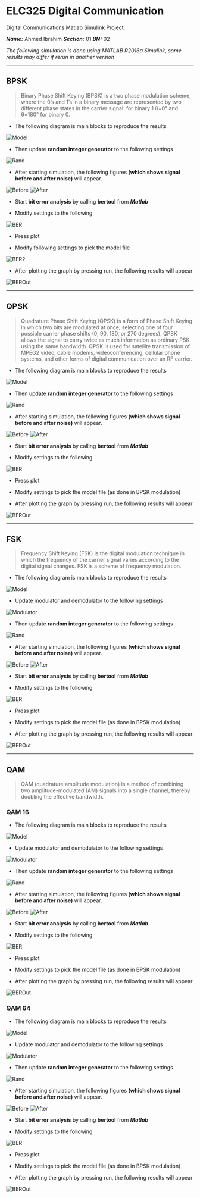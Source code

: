 # ELC325 Digital Communication

Digital Communications Matlab Simulink Project.

***Name:*** Ahmed Ibrahim
***Section:*** 01
***BN:*** 02

*The following simulation is done using MATLAB R2016a Simulink, some results may differ if rerun in another version*

---


## BPSK
> Binary Phase Shift Keying (BPSK) is a two phase modulation scheme, where the 0’s and 1’s in a binary message are represented by two different phase states in the carrier signal: for binary 1 θ=0° and θ=180° for binary 0.

* The following diagram is main blocks to reproduce the results

![Model](/BPSK/BPSK.JPG)

* Then update **random integer generator** to the following settings

![Rand](/BPSK/BPSK-Rand.JPG)

* After starting simulation, the following figures **(which shows signal before and after noise)** will appear.

![Before](/BPSK/BPSK-Before.JPG)   ![After](/BPSK/BPSK-After.JPG)

* Start **bit error analysis** by calling **bertool** from ***Matlab***

* Modify settings to the following

![BER](/BPSK/BPSK-bertool.JPG)

* Press plot

* Modify following settings to pick the model file

![BER2](/BPSK/BPSK-bertool2.JPG)

* After plotting the graph by pressing run, the following results will appear

![BEROut](/BPSK/BPSK-BER.JPG)

---


## QPSK
> Quadrature Phase Shift Keying (QPSK) is a form of Phase Shift Keying in which two bits are modulated at once, selecting one of four possible carrier phase shifts (0, 90, 180, or 270 degrees). QPSK allows the signal to carry twice as much information as ordinary PSK using the same bandwidth. QPSK is used for satellite transmission of MPEG2 video, cable modems, videoconferencing, cellular phone systems, and other forms of digital communication over an RF carrier.

* The following diagram is main blocks to reproduce the results

![Model](/QPSK/QPSK.JPG)

* Then update **random integer generator** to the following settings

![Rand](/QPSK/QPSK-Rand.JPG)

* After starting simulation, the following figures **(which shows signal before and after noise)** will appear.

![Before](/QPSK/QPSK-Before.JPG)   ![After](/QPSK/QPSK-After.JPG)

* Start **bit error analysis** by calling **bertool** from ***Matlab***

* Modify settings to the following

![BER](/QPSK/QPSK-bertool.JPG)

* Press plot

* Modify settings to pick the model file (as done in BPSK modulation)

* After plotting the graph by pressing run, the following results will appear

![BEROut](/QPSK/QPSK-BER.JPG)

---


## FSK
> Frequency Shift Keying (FSK) is the digital modulation technique in which the frequency of the carrier signal varies according to the digital signal changes. FSK is a scheme of frequency modulation.

* The following diagram is main blocks to reproduce the results

![Model](/FSK/FSK-2.JPG)

* Update modulator and demodulator to the following settings

![Modulator](/FSK/FSK.JPG)

* Then update **random integer generator** to the following settings

![Rand](/FSK/FSK-Rand.JPG)

* After starting simulation, the following figures **(which shows signal before and after noise)** will appear.

![Before](/FSK/FSK-Before.JPG)   ![After](/FSK/FSK-After.JPG)

* Start **bit error analysis** by calling **bertool** from ***Matlab***

* Modify settings to the following

![BER](/FSK/FSK-bertool.JPG)

* Press plot

* Modify settings to pick the model file (as done in BPSK modulation)

* After plotting the graph by pressing run, the following results will appear

![BEROut](/FSK/FSK-BER.JPG)

---


## QAM
> QAM (quadrature amplitude modulation) is a method of combining two amplitude-modulated (AM) signals into a single channel, thereby doubling the effective bandwidth.

### QAM 16

* The following diagram is main blocks to reproduce the results

![Model](/QAM-16/QAM-16.JPG)

* Update modulator and demodulator to the following settings

![Modulator](/QAM-16/QAM16.JPG)

* Then update **random integer generator** to the following settings

![Rand](/QAM-16/QAM16-Rand.JPG)

* After starting simulation, the following figures **(which shows signal before and after noise)** will appear.

![Before](/QAM-16/QAM16-Before.JPG)   ![After](/QAM-16/QAM16-After.JPG)

* Start **bit error analysis** by calling **bertool** from ***Matlab***

* Modify settings to the following

![BER](/QAM-16/QAM16-bertool.JPG)

* Press plot

* Modify settings to pick the model file (as done in BPSK modulation)

* After plotting the graph by pressing run, the following results will appear

![BEROut](/QAM-16/QAM16-BER.JPG)



### QAM 64

* The following diagram is main blocks to reproduce the results

![Model](/QAM-64/QAM-64.JPG)

* Update modulator and demodulator to the following settings

![Modulator](/QAM-64/QAM64.JPG)

* Then update **random integer generator** to the following settings

![Rand](/QAM-64/QAM64-Rand.JPG)

* After starting simulation, the following figures **(which shows signal before and after noise)** will appear.

![Before](/QAM-64/QAM64-Before.JPG)   ![After](/QAM-64/QAM64-After.JPG)

* Start **bit error analysis** by calling **bertool** from ***Matlab***

* Modify settings to the following

![BER](/QAM-64/QAM64-bertool.JPG)

* Press plot

* Modify settings to pick the model file (as done in BPSK modulation)

* After plotting the graph by pressing run, the following results will appear

![BEROut](/QAM-64/QAM64-BER.JPG)


